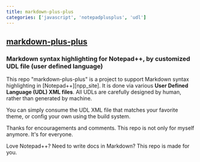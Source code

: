 ```yaml
---
title: markdown-plus-plus
categories: ['javascript', 'notepadplusplus', 'udl']
---
```

## [markdown-plus-plus](https://github.com/Edditoria/markdown-plus-plus)

### Markdown syntax highlighting for Notepad++, by customized UDL file (user defined language)


This repo "markdown-plus-plus" is a project to support Markdown syntax highlighting in [Notepad++][npp_site]. It is done via various **User Defined Language (UDL) XML files**. All UDLs are carefully designed by human, rather than generated by machine.

You can simply consume the UDL XML file that matches your favorite theme, or config your own using the build system.

Thanks for encouragements and comments. This repo is not only for myself anymore. It's for everyone.

Love Notepad++? Need to write docs in Markdown? This repo is made for you.
